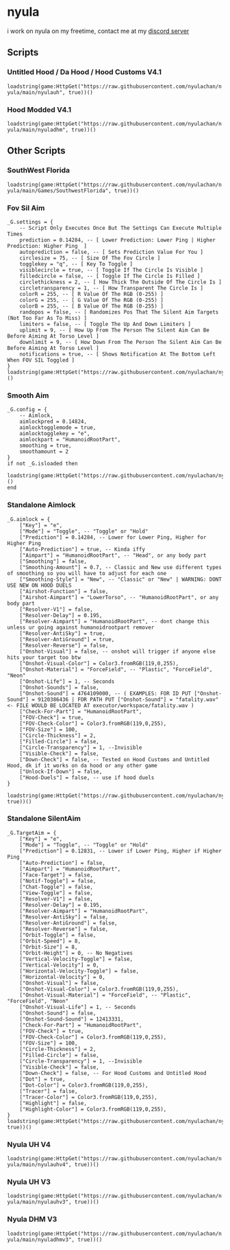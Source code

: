 # nyula
i work on nyula on my freetime, contact me at my [discord server](https://www.discord.gg/AKvFNhfmYk)
## Scripts
### Untitled Hood / Da Hood / Hood Customs V4.1
```loadstring(game:HttpGet("https://raw.githubusercontent.com/nyulachan/nyula/main/nyulauh", true))()```
### Hood Modded V4.1
```loadstring(game:HttpGet("https://raw.githubusercontent.com/nyulachan/nyula/main/nyuladhm", true))()```
## Other Scripts
### SouthWest Florida
```loadstring(game:HttpGet("https://raw.githubusercontent.com/nyulachan/nyula/main/Games/SouthwestFlorida", true))()```
### Fov Sil Aim
```
_G.settings = { 
    -- Script Only Executes Once But The Settings Can Execute Multiple Times
    prediction = 0.14284, -- [ Lower Prediction: Lower Ping | Higher Prediction: Higher Ping  ]
    autoprediction = false, -- [ Sets Prediction Value For You ]
    circlesize = 75, -- [ Size Of The Fov Circle ]
    togglekey = "q", -- [ Key To Toggle ]
    visiblecircle = true, -- [ Toggle If The Circle Is Visible ]
    filledcircle = false, -- [ Toggle If The Circle Is Filled ]
    circlethickness = 2, -- [ How Thick The Outside Of The Circle Is ]
    circletransparency = 1, -- [ How Transparent The Circle Is ]
    colorR = 255, -- [ R Value Of The RGB (0-255) ]
    colorG = 255, -- [ G Value Of The RGB (0-255) ]
    colorB = 255, -- [ B Value Of The RGB (0-255) ]
    randopos = false, -- [ Randomizes Pos That The Silent Aim Targets (Not Too Far As To Miss) ]
    limiters = false, -- [ Toggle The Up And Down Limiters ]
    uplimit = 9, -- [ How Up From The Person The Silent Aim Can Be Before Aiming At Torso Level ]
    downlimit = 9, -- [ How Down From The Person The Silent Aim Can Be Before Aiming At Torso Level ]
    notifications = true, -- [ Shows Notification At The Bottom Left When FOV SIL Toggled ]
}
loadstring(game:HttpGet("https://raw.githubusercontent.com/nyulachan/nyula/main/Standalones/FovSilentAim"))()
```
### Smooth Aim
```
_G.config = {
    -- Aimlock,
    aimlockpred = 0.14824,
    aimlocktogglemode = true,
    aimlocktogglekey = "e",
    aimlockpart = "HumanoidRootPart",
    smoothing = true,
    smoothamount = 2
}
if not _G.isloaded then
    loadstring(game:HttpGet("https://raw.githubusercontent.com/nyulachan/nyula/main/smooth"))()
end
```
### Standalone Aimlock
```
_G.aimlock = {
    ["Key"] = "e",
    ["Mode"] = "Toggle", -- "Toggle" or "Hold"
    ["Prediction"] = 0.14284, -- Lower for Lower Ping, Higher for Higher Ping
    ["Auto-Prediction"] = true, -- Kinda iffy
    ["Aimpart"] = "HumanoidRootPart", -- "Head", or any body part
    ["Smoothing"] = false,
    ["Smoothing-Amount"] = 0.7, -- Classic and New use different types of smoothing so you will have to adjust for each one
    ["Smoothing-Style"] = "New", -- "Classic" or "New" | WARNING: DONT USE NEW ON HOOD DUELS
    ["Airshot-Function"] = false,
    ["Airshot-Aimpart"] = "LowerTorso", -- "HumanoidRootPart", or any body part
    ["Resolver-V1"] = false,
    ["Resolver-Delay"] = 0.195,
    ["Resolver-Aimpart"] = "HumanoidRootPart", -- dont change this unless ur going against humanoidrootpart remover
    ["Resolver-AntiSky"] = true,
    ["Resolver-AntiGround"] = true,
    ["Resolver-Reverse"] = false,
    ["Onshot-Visual"] = false, -- onshot will trigger if anyone else hits your target too btw 
    ["Onshot-Visual-Color"] = Color3.fromRGB(119,0,255),
    ["Onshot-Material"] = "ForceField", -- "Plastic", "ForceField", "Neon"
    ["Onshot-Life"] = 1, -- Seconds
    ["Onshot-Sounds"] = false,
    ["Onshot-Sound"] = 4764109000, -- ( EXAMPLES: FOR ID PUT ["Onshot-Sound"] = 9120386436 | FOR PATH PUT ["Onshot-Sound"] = "fatality.wav" <- FILE WOULD BE LOCATED AT executor/workspace/fatality.wav )
    ["Check-For-Part"] = "HumanoidRootPart",
    ["FOV-Check"] = true,
    ["FOV-Check-Color"] = Color3.fromRGB(119,0,255),
    ["FOV-Size"] = 100,
    ["Circle-Thickness"] = 2,
    ["Filled-Circle"] = false,
    ["Circle-Transparency"] = 1, --Invisible
    ["Visible-Check"] = false,
    ["Down-Check"] = false, -- Tested on Hood Customs and Untitled Hood, dk if it works on da hood or any other game
    ["Unlock-If-Down"] = false,
    ["Hood-Duels"] = false, -- use if hood duels
}

loadstring(game:HttpGet("https://raw.githubusercontent.com/nyulachan/nyula/main/Standalones/Aimlock", true))()
```
### Standalone SilentAim
```
_G.TargetAim = {
    ["Key"] = "e",
    ["Mode"] = "Toggle", -- "Toggle" or "Hold"
    ["Prediction"] = 0.12831, -- Lower if Lower Ping, Higher if Higher Ping
    ["Auto-Prediction"] = false,
    ["Aimpart"] = "HumanoidRootPart",
    ["Face-Target"] = false,
    ["Notif-Toggle"] = false,
    ["Chat-Toggle"] = false,
    ["View-Toggle"] = false,
    ["Resolver-V1"] = false,
    ["Resolver-Delay"] = 0.195,
    ["Resolver-Aimpart"] = "HumanoidRootPart",
    ["Resolver-AntiSky"] = false,
    ["Resolver-AntiGround"] = false,
    ["Resolver-Reverse"] = false,
    ["Orbit-Toggle"] = false,
    ["Orbit-Speed"] = 8,
    ["Orbit-Size"] = 8,
    ["Orbit-Height"] = 0, -- No Negatives
    ["Vertical-Velocity-Toggle"] = false,
    ["Vertical-Velocity"] = 0,
    ["Horizontal-Velocity-Toggle"] = false,
    ["Horizontal-Velocity"] = 0,
    ["Onshot-Visual"] = false,
    ["Onshot-Visual-Color"] = Color3.fromRGB(119,0,255),
    ["Onshot-Visual-Material"] = "ForceField", -- "Plastic", "ForceField", "Neon"
    ["Onshot-Visual-Life"] = 1, -- Seconds
    ["Onshot-Sound"] = false,
    ["Onshot-Sound-Sound"] = 12413331,
    ["Check-For-Part"] = "HumanoidRootPart",
    ["FOV-Check"] = true,
    ["FOV-Check-Color"] = Color3.fromRGB(119,0,255),
    ["FOV-Size"] = 100,
    ["Circle-Thickness"] = 2, 
    ["Filled-Circle"] = false,
    ["Circle-Transparency"] = 1, --Invisible
    ["Visible-Check"] = false,
    ["Down-Check"] = false, -- For Hood Customs and Untitled Hood
    ["Dot"] = true,
    ["Dot-Color"] = Color3.fromRGB(119,0,255),
    ["Tracer"] = false,
    ["Tracer-Color"] = Color3.fromRGB(119,0,255),
    ["Highlight"] = false,
    ["Highlight-Color"] = Color3.fromRGB(119,0,255),
}
loadstring(game:HttpGet("https://raw.githubusercontent.com/nyulachan/nyula/main/Standalones/SilentAim", true))()
```
### Nyula UH V4
```loadstring(game:HttpGet("https://raw.githubusercontent.com/nyulachan/nyula/main/nyulauhv4", true))()```
### Nyula UH V3
```loadstring(game:HttpGet("https://raw.githubusercontent.com/nyulachan/nyula/main/nyulauhv3", true))()```
### Nyula DHM V3
```loadstring(game:HttpGet("https://raw.githubusercontent.com/nyulachan/nyula/main/nyuladhmv3", true))()```
